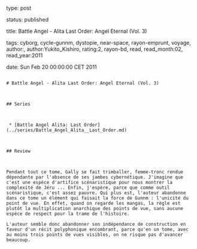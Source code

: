 type: post
status: published
title: Battle Angel - Alita Last Order: Angel Eternal (Vol. 3)
tags:  cyborg,  cycle-gunnm,  dystopie,  near-space,  rayon-emprunt,  voyage, author:, author:Yukito_Kishiro, rating:2, rayon-bd, read, read_month:02, read_year:2011
date: Sun Feb 20 00:00:00 CET 2011
~~~~~~
# Battle Angel - Alita Last Order: Angel Eternal (Vol. 3)

## Series

 * [Battle Angel Alita: Last Order](../series/Battle_Angel_Alita__Last_Order.md)

## Review

Pendant tout ce tome, Gally se fait trimballer, femme-tronc rendue dépendante par l'absence de ses jambes cybernétique. J'imagine que c'est une espèce d'artifice scénaristique pour nous montrer la complexité de Jéru ... Enfin, j'espère, parce que comme outil scénaristique, c'est assez pauvre. Qui plus est, l'auteur abandonne dans ce tome un élément qui faisait la force de Gunnm : l'unicité du point de vue. En effet, quand on regarde les mangas, la règle est plutôt la multiplication anarchique des points de vue, sans aucune espèce de respect pour la trame de l'histoire.  
L'auteur semble donc abandonner son indépendance de construction en faveur d'un récit polyphonique encombrant, parce qu'en un tome, avec au moins trois points de vues visibles, on ne risque pas d'avancer beaucoup.